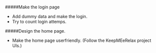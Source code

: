 #####Make the login page
- Add dummy data and make the login.
- Try to count login attemps.

#####Design the home page.
- Make the home page userfriendly. (Follow the KeepMEeRelax project UIs.)

